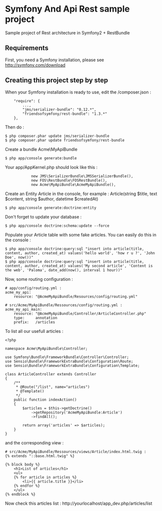Symfony And Api Rest sample project
========================

Sample project of Rest architecture in Symfony2 + RestBundle

## Requirements ##

First, you need a Symfony installation, please see http://symfony.com/download

## Creating this project step by step ##

When your Symfony installation is ready to use, edit the /composer.json :
```
    "require": {
        ...,
        "jms/serializer-bundle": "0.12.*",
        "friendsofsymfony/rest-bundle": "1.3.*"
    },
```

Then do :
```
$ php composer.phar update jms/serializer-bundle
$ php composer.phar update friendsofsymfony/rest-bundle
```

Create a bundle Acme\MyApiBundle
```
$ php app/console generate:bundle
```

Your app/AppKernel.php should look like this :
```
            new JMS\SerializerBundle\JMSSerializerBundle(),
            new FOS\RestBundle\FOSRestBundle(),
            new Acme\MyApiBundle\AcmeMyApiBundle(),
```

Create an Entity Article in the console,
for example : Article(string $title, text $content, string $author, datetime $createdAt)
```
$ php app/console generate:doctrine:entity
```

Don't forget to update your database :
```
$ php app/console doctrine:schema:update --force
```

Populate your Article table with some fake articles. You can easily do this in the console :
```
$ php app/console doctrine:query:sql "insert into article(title, content, author, created_at) values('hello world', 'how r u ?', 'John Doe', now())"
$ php app/console doctrine:query:sql "insert into article(title, content, author, created_at) values('My second article', 'Content is the web', 'Paloma', date_add(now(), interval 1 hour))"
```

Now, some routing configuration :
```
# app/config/routing.yml :
acme_my_api:
    resource: "@AcmeMyApiBundle/Resources/config/routing.yml"
```

```
# src/Acme/MyApiBundle/Ressources/config/routing.yml :
acme_my_api_main:
    resource: "@AcmeMyApiBundle/Controller/ArticleController.php"
    type:     annotation
    prefix:   /articles
```

To list all our usefull articles :
```
<?php

namespace Acme\MyApiBundle\Controller;

use Symfony\Bundle\FrameworkBundle\Controller\Controller;
use Sensio\Bundle\FrameworkExtraBundle\Configuration\Route;
use Sensio\Bundle\FrameworkExtraBundle\Configuration\Template;

class ArticleController extends Controller
{
    /**
     * @Route("/list", name="articles")
     * @Template()
     */
    public function indexAction()
    {
        $articles = $this->getDoctrine()
            ->getRepository('AcmeMyApiBundle:Article')
            ->findAll();

        return array('articles' => $articles);
    }
}
```

and the corresponding view :
```
# src/Acme/MyApiBundle/Ressources/views/Article/index.html.twig :
{% extends "::base.html.twig" %}

{% block body %}
    <h1>List of articles</h1>
    <ul>
    {% for article in articles %}
        <li>{{ article.title }}</li>
    {% endfor %}
    </ul>
{% endblock %}
```

Now check this articles list :
http://yourlocalhost/app_dev.php/articles/list

